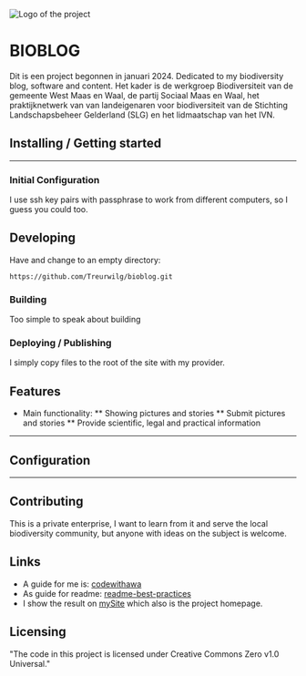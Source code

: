 ![Logo of the project](https://raw.githubusercontent.com/jehna/readme-best-practices/master/sample-logo.png)

# BIOBLOG

Dit is een project begonnen in januari 2024. Dedicated to my biodiversity
blog, software and content. Het kader is de werkgroep Biodiversiteit van de 
gemeente West Maas en Waal, de partij Sociaal Maas en Waal, het praktijknetwerk van 
van landeigenaren voor biodiversiteit van de Stichting Landschapsbeheer 
Gelderland (SLG) en het lidmaatschap van het IVN.

## Installing / Getting started
---

### Initial Configuration
I use ssh key pairs with passphrase to work from different computers,
so I guess you could too.

## Developing
Have and change to an empty directory:
```shell
https://github.com/Treurwilg/bioblog.git
```

### Building
Too simple to speak about building

### Deploying / Publishing
I simply copy files to the root of the site with my provider.

## Features
* Main functionality: 
** Showing pictures and stories
** Submit pictures and stories
** Provide scientific, legal and practical information
---

## Configuration
---

## Contributing
This is a private enterprise, I want to learn from 
it and serve the local biodiversity community,
but anyone with ideas on the subject is welcome.

## Links
* A guide for me is:
[codewithawa](https://codewithawa.com/posts/how-to-create-a-blog-in-php-and-mysql-database)
* As guide for readme: [readme-best-practices](https://github.com/jehna/readme-best-practices/blob/master/README.md)
* I show the result on [mySite](https://ict4us.nl) which also is the project homepage.

## Licensing
"The code in this project is licensed under Creative Commons Zero v1.0 Universal."
